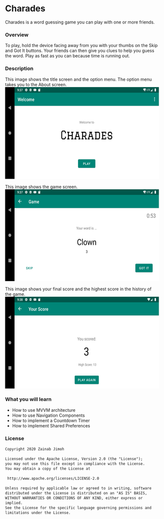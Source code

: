 # Charades
Charades is a word guessing game you can play with one or more friends.

### Overview
To play, hold the device facing away from you with your thumbs on the Skip and Got It buttons. Your friends can then give you clues to help you guess the word. Play as fast as you can because time is running out.

### Description
This image shows the title screen and the option menu. The option menu takes you to the About screen.
<img src=https://raw.githubusercontent.com/zennymorh/Charades/master/app/src/main/res/drawable/title.png alt="Title" width=600 height=300/>

This image shows the game screen.
<img src=https://raw.githubusercontent.com/zennymorh/Charades/master/app/src/main/res/drawable/game.png alt="Game" width=600 height=300/>

This image shows your final score and the highest score in the history of the game.
<img src=https://raw.githubusercontent.com/zennymorh/Charades/master/app/src/main/res/drawable/score.png alt="Score" width=600 height=300/>

### What you will learn
* How to use MVVM architecture
* How to use Navigation Components
* How to implement a Countdown Timer
* How to implement Shared Preferences

### License
```
Copyright 2020 Zainab Jimoh

Licensed under the Apache License, Version 2.0 (the "License");
you may not use this file except in compliance with the License.
You may obtain a copy of the License at

 http://www.apache.org/licenses/LICENSE-2.0

Unless required by applicable law or agreed to in writing, software
distributed under the License is distributed on an "AS IS" BASIS,
WITHOUT WARRANTIES OR CONDITIONS OF ANY KIND, either express or implied.
See the License for the specific language governing permissions and
limitations under the License.
```
